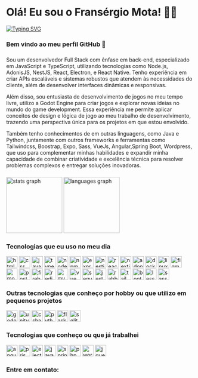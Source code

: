 <h1 align="left">Olá! Eu sou o Fransérgio Mota! 👨‍💻</h1>

[![Typing SVG](https://readme-typing-svg.demolab.com?font=Handjet&weight=600&size=40&pause=1000&color=2477F7&width=435&lines=Full+Stack+Developer)](https://git.io/typing-svg)

###

<h3 align="left">Bem vindo ao meu perfil GitHub 👋</h3>


###

<p align="left">Sou um desenvolvedor Full Stack com ênfase em back-end, especializado em JavaScript e TypeScript, utilizando tecnologias como Node.js, AdonisJS, NestJS, React, Electron, e React Native. Tenho experiência em criar APIs escaláveis e sistemas robustos que atendem às necessidades do cliente, além de desenvolver interfaces dinâmicas e responsivas.


Além disso, sou entusiasta de desenvolvimento de jogos no meu tempo livre, utilizo a Godot Engine para criar jogos e explorar novas ideias no mundo do game development. Essa experiência me permite aplicar conceitos de design e lógica de jogo ao meu trabalho de desenvolvimento, trazendo uma perspectiva única para os projetos em que estou envolvido.


Também tenho conhecimentos de em outras linguagens, como Java e Python, juntamente com outros frameworks e ferramentas como Tailwindcss, Boostrap, Expo, Sass, VueJs, Angular,Spring Boot, Wordpress, que uso para complementar minhas habilidades e expandir minha capacidade de combinar criatividade e excelência técnica para resolver problemas complexos e entregar soluções inovadoras.</p>

###


<div align="left">
  <img src="https://github-readme-stats-sigma-five.vercel.app/api?username=FransergioDev&hide_title=false&hide_rank=false&show_icons=true&include_all_commits=true&count_private=true&disable_animations=false&theme=dracula&locale=en&hide_border=false" height="150" alt="stats graph"  />
  <img src="https://github-readme-stats-sigma-five.vercel.app/api/top-langs?username=FransergioDev&locale=en&hide_title=false&layout=compact&card_width=320&langs_count=5&theme=dracula&hide_border=false" height="150" alt="languages graph"  />
    
</div>

###

### Tecnologias que eu uso no meu dia
<div align="left">
  <img src="https://skillicons.dev/icons?i=html" height="30" alt="html logo"  />
  <span style="width: 12px"></span>
  <img src="https://skillicons.dev/icons?i=css" height="30" alt="css logo"  />
  <span style="width: 12px"></span>
  <img src="https://skillicons.dev/icons?i=js" height="30" alt="javascript logo"  />
  <span style="width: 12px"></span>
  <img src="https://skillicons.dev/icons?i=ts" height="30" alt="typescript logo"  />
  <span style="width: 12px"></span>
  <img src="https://skillicons.dev/icons?i=nodejs" height="30" alt="nodejs logo"  />
  <span style="width: 12px"></span>
  <img src="https://skillicons.dev/icons?i=npm" height="30" alt="npm logo"  />
  <span style="width: 12px"></span>
  <img src="https://skillicons.dev/icons?i=express" height="30" alt="express logo"  />
  <span style="width: 12px"></span>
  <img src="https://skillicons.dev/icons?i=nestjs" height="30" alt="nestjs logo"  />
  <span style="width: 12px"></span>
  <img src="https://skillicons.dev/icons?i=react" height="30" alt="react logo"  />
  <span style="width: 12px"></span>
  <img src="https://skillicons.dev/icons?i=nextjs" height="30" alt="nextjs logo"  />
  <span style="width: 12px"></span>
  <img src="https://skillicons.dev/icons?i=adonis" height="30" alt="adonis logo"  />
  <span style="width: 12px"></span>
  <img src="https://skillicons.dev/icons?i=docker" height="30" alt="docker logo"  />
  <span style="width: 12px"></span>
  <img src="https://skillicons.dev/icons?i=linux" height="30" alt="linux logo"  />
  <span style="width: 12px"></span>
  <img src="https://skillicons.dev/icons?i=figma" height="30" alt="figma logo"  />
  <span style="width: 12px"></span>
  <img src="https://skillicons.dev/icons?i=mongodb" height="30" alt="mongodb logo"  />
  <span style="width: 12px"></span>
  <img src="https://skillicons.dev/icons?i=postgres" height="30" alt="postgres logo"  />
  <span style="width: 12px"></span>
  <span style="width: 12px"></span>
  <img src="https://skillicons.dev/icons?i=firebase" height="30" alt="firebase logo"  />
  <span style="width: 12px"></span>
  <img src="https://skillicons.dev/icons?i=redis" height="30" alt="redis logo"  />
  <span style="width: 12px"></span>
  <img src="https://skillicons.dev/icons?i=mysql" height="30" alt="mysql logo"  />
  <img src="https://skillicons.dev/icons?i=vue" height="30" alt="vue logo"  />
  <span style="width: 12px"></span>
  <img src="https://skillicons.dev/icons?i=sequelize" height="30" alt="sequelize logo"  />
  <span style="width: 12px"></span>
  <img src="https://skillicons.dev/icons?i=jest" height="30" alt="jest logo"  />
  <span style="width: 12px"></span>
  <img src="https://skillicons.dev/icons?i=rabbitmq" height="30" alt="rabbitmq logo"  />
  <span style="width: 12px"></span>
  <img src="https://skillicons.dev/icons?i=tailwind" height="30" alt="tailwind logo"  />
  <span style="width: 12px"></span>
  <img src="https://skillicons.dev/icons?i=bootstrap" height="30" alt="bootstrap logo"  />
  <span style="width: 12px"></span>
  <img src="https://skillicons.dev/icons?i=less" height="30" alt="less logo"  />
  <span style="width: 12px"></span>
  <img src="https://skillicons.dev/icons?i=sass" height="30" alt="sass logo"  />
  <span style="width: 12px"></span>
</div>

### Outras tecnologias que conheço por hobby ou que utilizo em pequenos projetos
<div>
  <img src="https://skillicons.dev/icons?i=godot" height="30" alt="godot logo"  />
  <span style="width: 12px"></span>
  <img src="https://skillicons.dev/icons?i=unity" height="30" alt="unity logo">
  <span style="width: 12px"></span>
  <img src="https://skillicons.dev/icons?i=cs" height="30" alt="csharp logo"/>
  <span style="width: 12px"></span>
  <img src="https://skillicons.dev/icons?i=py" height="30" alt="python logo"/>
  <span style="width: 12px"></span>
  <img src="https://skillicons.dev/icons?i=flask" height="30" alt="flask logo"/>
  <span style="width: 12px"></span>
  <img src="https://skillicons.dev/icons?i=sqlite" height="30" alt="sqlite logo"/>
  <span style="width: 12px"></span>
</div>

### Tecnologias que conheço ou que já trabalhei
<div align="left">
  <img src="https://skillicons.dev/icons?i=angular" height="30" alt="angularjs logo"  />
  <span style="width: 12px"></span>
  <img src="https://skillicons.dev/icons?i=prisma" height="30" alt="prisma logo"  />
  <span style="width: 12px"></span>
  <img src="https://skillicons.dev/icons?i=electron" height="30" alt="electron logo"  />
  <span style="width: 12px"></span>
  <img src="https://skillicons.dev/icons?i=java" height="30" alt="java logo"  />
  <span style="width: 12px"></span>
  <img src="https://skillicons.dev/icons?i=spring" height="30" alt="spring logo"  />
  <span style="width: 12px"></span>
  <img src="https://skillicons.dev/icons?i=php" height="30" alt="php logo"  />
  <span style="width: 12px"></span>
  <img src="https://skillicons.dev/icons?i=wordpress" height="30" alt="wordpress logo"  />
  <span style="width: 12px"></span>
  <img src="https://skillicons.dev/icons?i=jquery" height="30" alt="jquery logo"  />
  <span style="width: 12px"></span>
</div>



### Entre em contato:
<div align="left">
  <a href="https://fransergiomota.com.br">
    <img src="https://img.shields.io/badge/website-000000?style=for-the-badge&logo=About.me&logoColor=white" target="_blank" alt=""></a>
    <a href="mailto:fransergio.dev@gmail.com">
    <img src="https://img.shields.io/badge/Gmail-D14836?style=for-the-badge&logo=gmail&logoColor=white" target="_blank" alt=""></a>
    <a href="https://www.linkedin.com/in/fransergiomota/" target="_blank">
    <img src="https://img.shields.io/badge/-LinkedIn-%230077B5?style=for-the-badge&logo=linkedin&logoColor=white" target="_blank" alt=""></a>
    <a href="https://www.instagram.com/fransergiodev/" target="_blank">
    <img src="https://img.shields.io/badge/Instagram-E4405F?style=for-the-badge&logo=instagram&logoColor=white" target="_blank" alt=""></a>
    <a href="https://linktr.ee/fransergiodev" target="_blank">
    <img src="https://img.shields.io/badge/linktree-1de9b6?style=for-the-badge&logo=linktree&logoColor=white" target="_blank" alt=""></a>
</div>

###


<!--
**FransergioDev/FransergioDev** is a ✨ _special_ ✨ repository because its `README.md` (this file) appears on your GitHub profile.

Here are some ideas to get you started:

- 🔭 I’m currently working on ...
- 🌱 I’m currently learning ...
- 👯 I’m looking to collaborate on ...
- 🤔 I’m looking for help with ...
- 💬 Ask me about ...
- 📫 How to reach me: ...
- 😄 Pronouns: ...
- ⚡ Fun fact: ...
-->
